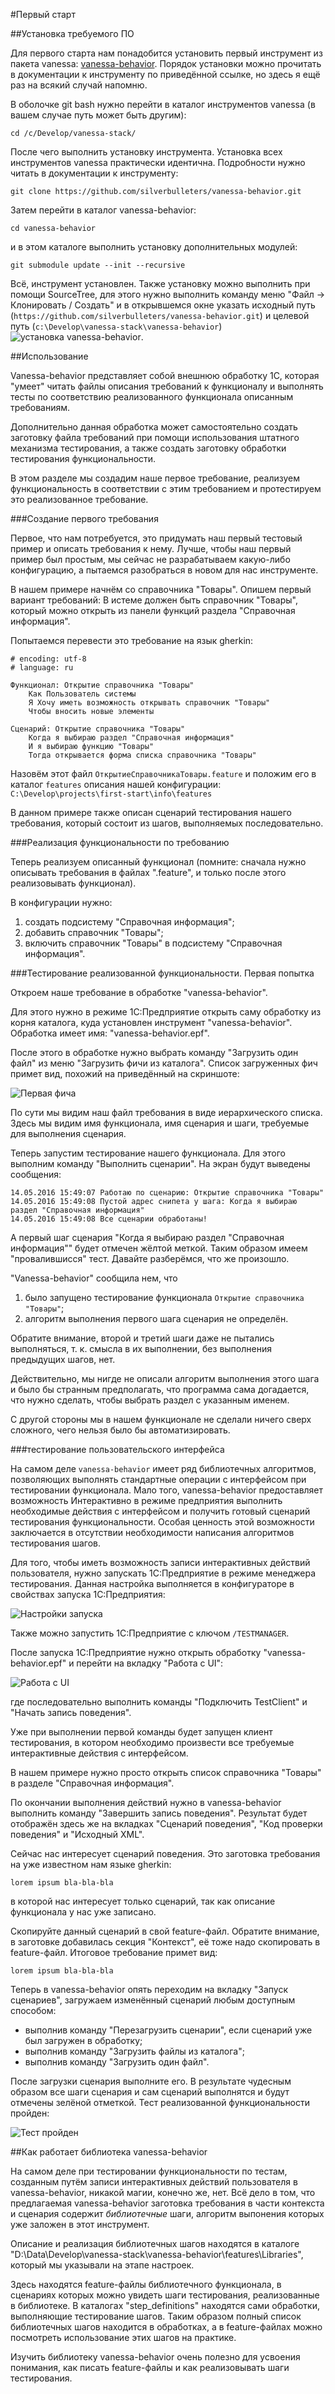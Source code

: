 #Первый старт

##Установка требуемого ПО

Для первого старта нам понадобится установить первый инструмент из пакета vanessa:
[vanessa-behavior](https://github.com/silverbulleters/vanessa-behavior).
Порядок установки можно прочитать в документации к инструменту по приведённой ссылке,
но здесь я ещё раз на всякий случай напомню.

В оболочке git bash нужно перейти в каталог инструментов vanessa (в вашем случае путь
может быть другим):

```
cd /c/Develop/vanessa-stack/
```

После чего выполнить установку инструмента. Установка всех инструментов vanessa
практически идентична. Подробности нужно читать в документации к инструменту:

```
git clone https://github.com/silverbulleters/vanessa-behavior.git
``` 

Затем перейти в каталог vanessa-behavior:

```
cd vanessa-behavior
```

и в этом каталоге выполнить установку дополнительных модулей:

```
git submodule update --init --recursive
```

Всё, инструмент установлен. Также установку можно выполнить при помощи SourceTree,
для этого нужно выполнить команду меню "Файл -> Клонировать / Создать" и в
открывшемся окне указать исходный путь
(`https://github.com/silverbulleters/vanessa-behavior.git`) и целевой
путь (`c:\Develop\vanessa-stack\vanessa-behavior`)
![установка vanessa-behavior](Img/VB-ST-Install-1.png).

##Использование

Vanessa-behavior представляет собой внешнюю обработку 1С,
которая "умеет" читать файлы описания требований к функционалу и выполнять тесты по
соответствию реализованного функционала описанным требованиям.

Дополнительно данная обработка может самостоятельно создать заготовку файла требований
при помощи использования штатного механизма тестирования, а также создать заготовку
обработки тестирования функциональности.

В этом разделе мы создадим наше первое требование, реализуем функциональность в соответствии с
этим требованием и протестируем это реализованное требование.

###Создание первого требования

Первое, что нам потребуется, это придумать наш первый тестовый пример и описать
требования к нему. Лучше, чтобы наш первый пример был простым, мы сейчас не разрабатываем
какую-либо конфигурацию, а пытаемся разобраться в новом для нас инструменте.

В нашем примере начнём со справочника "Товары". Опишем первый вариант требований:
В истеме должен быть справочник "Товары", который можно открыть из панели функций раздела
"Справочная информация".
 
Попытаемся перевести это требование на язык gherkin:

```gherkin
# encoding: utf-8
# language: ru

Функционал: Открытие справочника "Товары"
    Как Пользователь системы
    Я Хочу иметь возможность открывать справочник "Товары"
    Чтобы вносить новые элементы
    
Сценарий: Открытие справочника "Товары"
    Когда я выбираю раздел "Справочная информация"
    И я выбираю функцию "Товары"
    Тогда открывается форма списка справочника "Товары" 
```

Назовём этот файл `ОткрытиеСправочникаТовары.feature` и положим его в каталог
`features` описания нашей конфигурации: `C:\Develop\projects\first-start\info\features`

В данном примере также  описан сценарий тестирования нашего требования, который состоит из
шагов, выполняемых последовательно.

###Реализация функциональности по требованию

Теперь реализуем описанный функционал (помните: сначала нужно описывать требования в
файлах ".feature", и только после этого реализовывать функционал).

В конфигурации нужно:
1. создать подсистему "Справочная информация";
2. добавить справочник "Товары";
3. включить справочник "Товары" в подсистему "Справочная информация".

###Тестирование реализованной функциональности. Первая попытка

Откроем наше требование в обработке "vanessa-behavior".

Для этого нужно в режиме 1С:Предприятие открыть саму обработку из корня каталога, куда
установлен инструмент "vanessa-behavior". Обработка имеет имя: "vanessa-behavior.epf".

[ToDo]: # (Описать настройки)
[Описание]: # (Перед началом использования vanessa-behavior нужно произвести первоначальные)
[Описание]: # (настройки. Для этого нужно проверить, что параметр "Каталог Vanessa Stack")
[Описание]: # (на вкладке "Сервис" имеет значение "D:\Data\Develop\vanessa-stack\vanessa-behavior",)
[Описание]: # (а на вкладке "Библиотеки" присутствует путь к библиотекам vanessa-behavior:)
[Описание]: # ("D:\Data\Develop\vanessa-stack\vanessa-behavior\features\Libraries")

После этого в обработке нужно выбрать команду "Загрузить один файл" из меню
"Загрузить фичи из каталога". Список загруженных фич примет вид, похожий на приведённый
на скриншоте:

![Первая фича](Img/FirstFeature.png)

По сути мы видим наш файл требования в виде иерархического списка. Здесь мы видим
имя функционала, имя сценария и шаги, требуемые для выполнения сценария.

Теперь запустим тестирование нашего функционала. Для этого выполним команду
"Выполнить сценарии". На экран будут выведены сообщения:

```
14.05.2016 15:49:07 Работаю по сценарию: Открытие справочника "Товары"
14.05.2016 15:49:08 Пустой адрес снипета у шага: Когда я выбираю раздел "Справочная информация"
14.05.2016 15:49:08 Все сценарии обработаны!
```

А первый шаг сценария "Когда я выбираю раздел "Справочная информация"" будет отмечен
жёлтой меткой. Таким образом имеем "провалившисся" тест.
Давайте разберёмся, что же произошло.

"Vanessa-behavior" сообщила нем, что
1. было запущено тестирование функционала `Открытие справочника "Товары"`;
2. алгоритм выполнения первого шага сценария не определён.

Обратите внимание, второй и третий шаги даже не пытались выполняться, т. к. смысла в их
выполнении, без выполнения предыдущих шагов, нет.

Действительно, мы нигде не описали алгоритм выполнения этого шага и было бы
странным предполагать, что программа сама догадается, что нужно сделать, чтобы выбрать
раздел с указанным именем.

С другой стороны мы в нашем функционале не сделали ничего сверх сложного, чего нельзя
было бы автоматизировать.

###тестирование пользовательского интерфейса

На самом деле `vanessa-behavior` имеет ряд библиотечных алгоритмов, позволяющих
выполнять стандартные операции с интерфейсом при тестировании функционала. Мало того,
vanessa-behavior предоставляет возможность Интерактивно в режиме предприятия выполнить
необходимые действия с интерфейсом и получить готовый сценарий тестирования функциональности.
Особая ценность этой возможности заключается в отсутствии необходимости написания
алгоритмов тестирования шагов.

Для того, чтобы иметь возможность записи интерактивных действий пользователя, нужно запускать
1С:Предприятие в режиме менеджера тестирования. Данная настройка выполняется в конфигураторе
в свойствах запуска 1С:Предприятия:

![Настройки запуска](Img/RunProperties.png)

Также можно запустить 1С:Предприятие с ключом `/TESTMANAGER`.

После запуска 1С:Предприятие нужно открыть обработку "vanessa-behavior.epf" и перейти на
вкладку "Работа с UI":

![Работа с UI](Img/WorkingWithUI.png)

где последовательно выполнить команды "Подключить TestClient" и "Начать запись поведения".

Уже при выполнении первой команды будет запущен клиент тестирования, в котором необходимо
произвести все требуемые интерактивные действия с интерфейсом.

В нашем примере нужно просто открыть список справочника "Товары" в разделе
"Справочная информация".

По окончании выполнения действий нужно в vanessa-behavior выполнить команду "Завершить
запись поведения". Результат будет отображён здесь же на вкладках "Сценарий поведения",
"Код проверки поведения" и "Исходный XML".

Сейчас нас интересует сценарий поведения. Это заготовка требования на уже известном нам языке
gherkin:

[ToDo]: # (добавить текст)
```gherkin
lorem ipsum bla-bla-bla
```

в которой нас интересует только сценарий, так как описание функционала у нас уже записано.

Скопируйте данный сценарий в свой feature-файл. Обратите внимание, в заготовке добавилась
секция "Контекст", её тоже надо скопировать в feature-файл. Итоговое требование примет вид:

[ToDo]: # (добавить текст)
```gherkin
lorem ipsum bla-bla-bla
```

Теперь в vanessa-behavior опять переходим на вкладку "Запуск сценариев", загружаем изменённый
сценарий любым доступным способом:
* выполнив команду "Перезагрузить сценарии", если сценарий уже был загружен в обработку;
* выполнив команду "Загрузить файлы из каталога";
* выполнив команду "Загрузить один файл".

После загрузки сценария выполните его. В результате чудесным образом все шаги сценария и сам
сценарий выполнятся и будут отмечены зелёной отметкой. Тест реализованной функциональности
пройден:

![Тест пройден](Img/TestPassed.png)  

##Как работает библиотека vanessa-behavior

На самом деле при тестировании функциональности по тестам, созданным путём записи интерактивных
действий пользователя в vanessa-behavior, никакой магии, конечно же, нет. Всё дело в том, что
предлагаемая vanessa-behavior заготовка требования в части контекста и сценария содержит
*библиотечные* шаги, алгоритм выпонения которых уже заложен в этот инструмент.

Описание и реализация библиотечных шагов находятся в каталоге
"D:\Data\Develop\vanessa-stack\vanessa-behavior\features\Libraries\", который мы указывали
на этапе настроек.

Здесь находятся feature-файлы библиотечного функционала, в сценариях которых можно увидеть
шаги тестирования, реализованные в библиотеке. В каталогах "step_definitions" находятся сами
обработки, выполняющие тестирование шагов. Таким образом полный список библиотечных шагов
находится в обработках, а в feature-файлах можно посмотреть использование этих шагов на
практике.

Изучить библиотеку vanessa-behavior очень полезно для усвоения понимания, как писать
feature-файлы и как реализовывать шаги тестирования.
